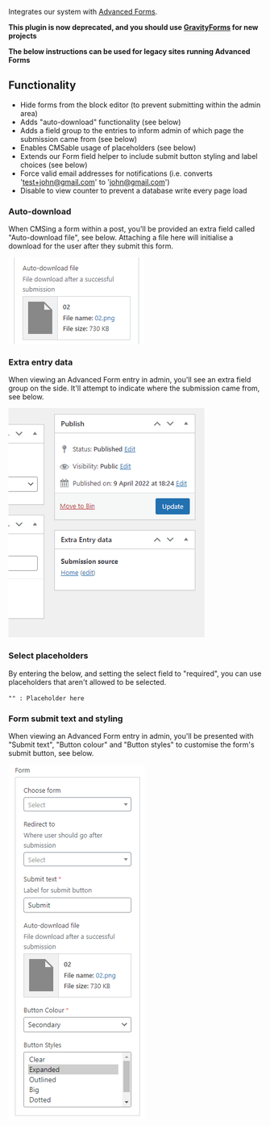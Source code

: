 Integrates our system with [Advanced Forms](https://advancedforms.github.io/).

**This plugin is now deprecated, and you should use [GravityForms](/Plugins/GravityForms) for new projects**

**The below instructions can be used for legacy sites running Advanced Forms**

## Functionality
- Hide forms from the block editor (to prevent submitting within the admin area)
- Adds "auto-download" functionality (see below)
- Adds a field group to the entries to inform admin of which page the submission came from (see below)
- Enables CMSable usage of placeholders (see below)
- Extends our Form field helper to include submit button styling and label choices (see below)
- Force valid email addresses for notifications (i.e. converts 'test+john@gmail.com' to 'john@gmail.com')
- Disable to view counter to prevent a database write every page load


### Auto-download
When CMSing a form within a post, you'll be provided an extra field called "Auto-download file", see below. Attaching a file here will initialise a download for the user after they submit this form.

![Auto-download file field](uploads/f134afd0fbd05fc915d3ed7d477b2ff5/image.png)

### Extra entry data
When viewing an Advanced Form entry in admin, you'll see an extra field group on the side. It'll attempt to indicate where the submission came from, see below.

![Extra entry data field group](uploads/941f87cd97ab048a2d269bb0f7e514ac/image.png)

### Select placeholders
By entering the below, and setting the select field to "required", you can use placeholders that aren't allowed to be selected.

`"" : Placeholder here`

### Form submit text and styling
When viewing an Advanced Form entry in admin, you'll be presented with "Submit text", "Button colour" and "Button styles" to customise the form's submit button, see below.

![Form selection settings](uploads/998cdc8a4ddfae8702bd9f5f20a129e1/image.png)